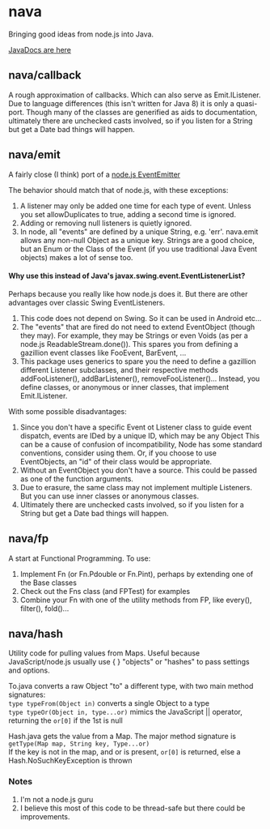 nava
====

Bringing good ideas from node.js into Java.

[JavaDocs are here](http://morganconrad.github.io/nava/javadocs/)


nava/callback
-------------

A rough approximation of callbacks.  Which can also serve as Emit.IListener.  Due to language differences (this isn't written for Java 8) it
is only a quasi-port.  Though many of the classes are generified as aids to documentation,
ultimately there are unchecked casts involved, so if you listen for a String but get a Date bad things will happen.

nava/emit
---------

A fairly close (I think) port of a [node.js EventEmitter](http://nodejs.org/api/events.html#events_class_events_eventemitter)

The behavior should match that of node.js, with these exceptions:

 1. A listener may only be added one time for each type of event.
    Unless you set allowDuplicates to true, adding a second time is ignored.
 2. Adding or removing null listeners is quietly ignored.
 3. In node, all "events" are defined by a unique String, e.g. 'err'.  nava.emit allows any non-null Object as a unique key.
    Strings are a good choice, but an Enum or the Class of the Event (if you use traditional Java Event objects) makes a lot of sense too.


#### Why use this instead of Java's javax.swing.event.EventListenerList?

Perhaps because you really like how node.js does it.   But there are other advantages over classic Swing EventListeners.

 1. This code does not depend on Swing.  So it can be used in Android etc...
 2. The "events" that are fired do not need to extend EventObject (though they may).
    For example, they may be Strings or even Voids (as per a node.js ReadableStream.done()).
    This spares you from defining a gazillion event classes like FooEvent, BarEvent, ...
 3. This package uses generics to spare you the need to define a gazillion different Listener subclasses,
    and their respective methods addFooListener(), addBarListener(), removeFooListener()...
    Instead, you define classes, or anonymous or inner classes, that implement Emit.IListener<A0>.

With some possible disadvantages:

 1. Since you don't have a specific Event ot Listener class to guide event dispatch, events are IDed by a unique ID, which may be any Object
    This can be a cause of confusion of incompatibility,
    Node has some standard conventions, consider using them.
    Or, if you choose to use EventObjects, an "id" of their class would be appropriate.
 2. Without an EventObject you don't have a source.  This could be passed as one of the function arguments.
 3. Due to erasure, the same class may not implement multiple Listeners.  But you can use inner classes or anonymous classes.
 4. Ultimately there are unchecked casts involved, so if you listen for a String but get a Date bad things will happen.

nava/fp
---------
 
A start at Functional Programming.  To use:
 
 1. Implement Fn (or Fn.Pdouble or Fn.Pint), perhaps by extending one of the Base classes
 2. Check out the Fns class (and FPTest) for examples
 3. Combine your Fn with one of the utility methods from FP, like every(), filter(), fold()...
 
nava/hash
---------
  
Utility code for pulling values from Maps.  Useful because JavaScript/node.js usually use { } "objects" or "hashes" to pass settings and options.
 
To.java converts a raw Object "to" a different type, with two main method signatures:  
`type typeFrom(Object in)` converts a single Object to a type  
`type typeOr(Object in, type...or)` mimics the JavaScript || operator, returning the `or[0]` if the 1st is null</li>
   

Hash.java gets the value from a Map.  The major method signature is `getType(Map map, String key, Type...or)`  
  If the key is not in the map, and or is present, `or[0]` is returned, else a Hash.NoSuchKeyException is thrown    
  
### Notes

 1. I'm not a node.js guru
 2. I believe this most of this code to be thread-safe but there could be improvements.
